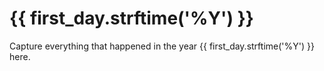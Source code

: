 # {{ first_day.strftime('%Y') }}

Capture everything that happened in the year {{ first_day.strftime('%Y') }} here.